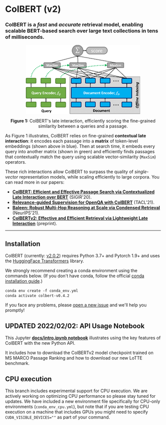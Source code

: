 # ColBERT (v2)

### ColBERT is a _fast_ and _accurate_ retrieval model, enabling scalable BERT-based search over large text collections in tens of milliseconds.


<p align="center">
  <img align="center" src="docs/images/ColBERT-Framework-MaxSim-W370px.png" />
</p>
<p align="center">
  <b>Figure 1:</b> ColBERT's late interaction, efficiently scoring the fine-grained similarity between a queries and a passage.
</p>

As Figure 1 illustrates, ColBERT relies on fine-grained **contextual late interaction**: it encodes each passage into a **matrix** of token-level embeddings (shown above in blue). Then at search time, it embeds every query into another matrix (shown in green) and efficiently finds passages that contextually match the query using scalable vector-similarity (`MaxSim`) operators.

These rich interactions allow ColBERT to surpass the quality of _single-vector_ representation models, while scaling efficiently to large corpora. You can read more in our papers:

* [**ColBERT: Efficient and Effective Passage Search via Contextualized Late Interaction over BERT**](https://arxiv.org/abs/2004.12832) (SIGIR'20).
* [**Relevance-guided Supervision for OpenQA with ColBERT**](https://arxiv.org/abs/2007.00814) (TACL'21).
* [**Baleen: Robust Multi-Hop Reasoning at Scale via Condensed Retrieval**](https://arxiv.org/abs/2101.00436) (NeurIPS'21).
* [**ColBERTv2: Effective and Efficient Retrieval via Lightweight Late Interaction**](https://arxiv.org/abs/2112.01488) (preprint).


----

## Installation

ColBERT (currently: [v2.0.2](#releases)) requires Python 3.7+ and Pytorch 1.9+ and uses the [HuggingFace Transformers](https://github.com/huggingface/transformers) library.

We strongly recommend creating a conda environment using the commands below. (If you don't have conda, follow the official [conda installation guide](https://docs.anaconda.com/anaconda/install/linux/#installation).)

```
conda env create -f conda_env.yml
conda activate colbert-v0.4.2
```

If you face any problems, please [open a new issue](https://github.com/stanford-futuredata/ColBERT/issues) and we'll help you promptly!


## UPDATED 2022/02/02: API Usage Notebook

This Jupyter **[docs/intro.ipynb notebook](docs/intro.ipynb)** illustrates using the key features of ColBERT with the new Python API.

It includes how to download the ColBERTv2 model checkpoint trained on MS MARCO Passage Ranking and how to download our new LoTTE benchmark.


## CPU execution

This branch includes experimental support for CPU execution. We are actively working on optimizing CPU performance so please stay tuned for updates. We have included a new environment file specifically for CPU-only environments (`conda_env_cpu.yml`), but note that if you are testing CPU execution on a machine that includes GPUs you might need to specify `CUDA_VISIBLE_DEVICES=""` as part of your command.
